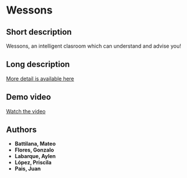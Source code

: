 # Wessons

## Short description
Wessons, an intelligent clasroom which can understand and advise you!

## Long description
[More detail is available here](DESCRIPTION.md)

## Demo video
[Watch the video](https://youtu.be/vOgCOoy_Bx0)

## Authors
* **Battilana, Mateo**
* **Flores, Gonzalo**
* **Labarque, Aylen**
* **López, Priscila**
* **Pais, Juan**
